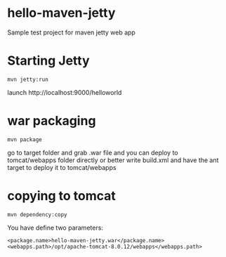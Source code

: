 hello-maven-jetty
=================

Sample test project for maven jetty web app

Starting Jetty
==============
```
mvn jetty:run
```
launch http://localhost:9000/helloworld

war packaging
=============
```
mvn package
```
go to target folder and grab .war file and you can deploy to tomcat/webapps folder directly
or better write build.xml and have the ant target to deploy it to tomcat/webapps

copying to tomcat
=================
```
mvn dependency:copy
```
You have define two parameters:
```
<package.name>hello-maven-jetty.war</package.name>
<webapps.path>/opt/apache-tomcat-8.0.12/webapps</webapps.path>
```
